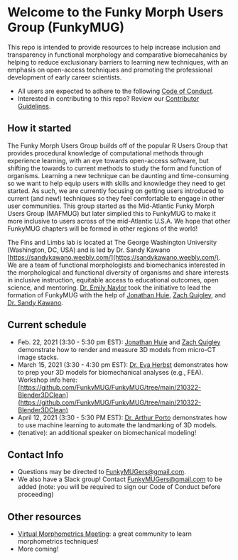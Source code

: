 # Welcome to the Funky Morph Users Group (FunkyMUG)
This repo is intended to provide resources to help increase inclusion and transparency in functional morphology and comparative biomecahanics by helping to reduce exclusionary barriers to learning new techniques, with an emphasis on open-access techniques and promoting the professional development of early career scientists.
* All users are expected to adhere to the following [Code of Conduct](https://github.com/FunkyMUG/FunkyMUG/blob/main/CODE_OF_CONDUCT.md). 
* Interested in contributing to this repo? Review our [Contributor Guidelines](https://github.com/FunkyMUG/FunkyMUG/blob/main/CONTRIBUTING.md). 

## How it started
The Funky Morph Users Group builds off of the popular R Users Group that provides procedural knowledge of computational methods through experience learning, with an eye towards open-access software, but shifting the towards to current methods to study the form and function of organisms. Learning a new technique can be daunting and time-consuming so we want to help equip users with skills and knowledge they need to get started. As such, we are currently focusing on getting users introduced to current (and new!) techniques so they feel comfortable to engage in other user communities. This group started as the Mid-Atlantic Funky Morph Users Group (MAFMUG) but later simplied this to FunkyMUG to make it more inclusive to users across of the mid-Atlantic U.S.A. We hope that other FunkyMUG chapters will be formed in other regions of the world!

The Fins and Limbs lab is located at The George Washington University (Washington, DC, USA) and is led by Dr. Sandy Kawano [https://sandykawano.weebly.com/](https://sandykawano.weebly.com/). We are a team of functional morphologists and biomechanics interested in the morphological and functional diversity of organisms and share interests in inclusive instruction, equitable access to educational outcomes, open science, and mentoring. [Dr. Emily Naylor](https://ernaylor.weebly.com/) took the initiative to lead the formation of FunkyMUG with the help of [Jonathan Huie](http://www.jonathanhuie.com/), [Zach Quigley](https://twitter.com/ZachQuigley_), and [Dr. Sandy Kawano](https://sandykawano.weebly.com/).

## Current schedule
* Feb. 22, 2021 (3:30 - 5:30 pm EST): [Jonathan Huie](https://twitter.com/jmhuiee) and [Zach Quigley](https://twitter.com/ZachQuigley_) demonstrate how to render and measure 3D models from micro-CT image stacks. 
* March 15, 2021 (3:30 - 4:30 pm EST): [Dr. Eva Herbst](https://twitter.com/EvaCHerbst) demonstrates how to prep your 3D models for biomechanical analyses (e.g., FEA). Workshop info here: [https://github.com/FunkyMUG/FunkyMUG/tree/main/210322-Blender3DClean](https://github.com/FunkyMUG/FunkyMUG/tree/main/210322-Blender3DClean)
* April 12, 2021 (3:30 - 5:30 PM EST): [Dr. Arthur Porto](https://twitter.com/ArtPorto) demonstrates how to use machine learning to automate the landmarking of 3D models. 
* (tenative): an additional speaker on biomechanical modeling!   

## Contact Info
* Questions may be directed to FunkyMUGers@gmail.com. 
* We also have a Slack group! Contact FunkyMUGers@gmail.com to be added (note: you will be required to sign our Code of Conduct before proceeding)

## Other resources
* [Virtual Morphometrics Meeting](https://github.com/DworkinLab/VirtualMorphoMeetup): a great community to learn morphometrics techniques!
* More coming! 
